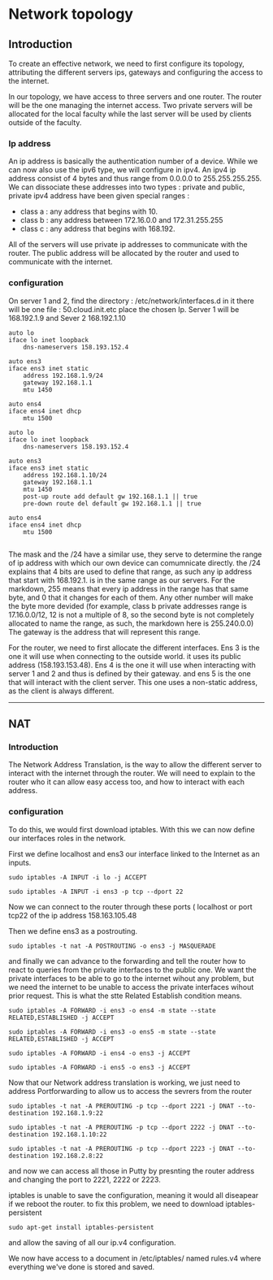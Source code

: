 # Network topology

## Introduction

To create an effective network, we need to first configure its topology, attributing the different servers ips, gateways and configuring the access to the internet.

In our topology, we have access to three servers and one router. The router will be the one managing the internet access. Two private servers will be allocated for the local faculty while the last server will be used by clients outside of the faculty.

### Ip address

An ip address is basically the authentication number of a device. While we can now also use the ipv6 type, we will configure in ipv4.
An ipv4 ip address consist of 4 bytes and thus range from 0.0.0.0 to 255.255.255.255.
We can dissociate these addresses into two types : private and public, private ipv4 address have been given special ranges :

-   class a : any address that begins with 10.
-   class b : any address between 172.16.0.0 and 172.31.255.255
-   class c : any address that begins with 168.192.

All of the servers will use private ip addresses to communicate with the router. The public address will be allocated by the router and used to communicate with the internet.

### configuration

On server 1 and 2, find the directory : /etc/network/interfaces.d
in it there will be one file : 50.cloud.init.etc
place the chosen Ip.
Server 1 will be 168.192.1.9 and Sever 2 168.192.1.10

```
auto lo
iface lo inet loopback
    dns-nameservers 158.193.152.4

auto ens3
iface ens3 inet static
    address 192.168.1.9/24
    gateway 192.168.1.1
    mtu 1450

auto ens4
iface ens4 inet dhcp
    mtu 1500

```

```
auto lo
iface lo inet loopback
    dns-nameservers 158.193.152.4

auto ens3
iface ens3 inet static
    address 192.168.1.10/24
    gateway 192.168.1.1
    mtu 1450
    post-up route add default gw 192.168.1.1 || true
    pre-down route del default gw 192.168.1.1 || true

auto ens4
iface ens4 inet dhcp
    mtu 1500


```

The mask and the /24 have a similar use, they serve to determine the range of ip address with which our own device can comumnicate directly. the /24 explains that 4 bits are used to define that range, as such any ip address that start with 168.192.1. is in the same range as our servers. For the markdown, 255 means that every ip address in the range has that same byte, and 0 that it changes for each of them. Any other number will make the byte more devided (for example, class b private addresses range is 17.16.0.0/12, 12 is not a multiple of 8, so the second byte is not completely allocated to name the range, as such, the markdown here is 255.240.0.0)
The gateway is the address that will represent this range.

For the router, we need to first allocate the different interfaces. Ens 3 is the one it will use when connecting to the outside world. it uses its public address (158.193.153.48). Ens 4 is the one it will use when interacting with server 1 and 2 and thus is defined by their gateway. and ens 5 is the one that will interact with the client server. This one uses a non-static address, as the client is always different.

---

## NAT

### Introduction

The Network Address Translation, is the way to allow the different server to interact with the internet through the router. We will need to explain to the router who it can allow easy access too, and how to interact with each address.

### configuration

To do this, we would first download iptables.
With this we can now define our interfaces roles in the network.

First we define localhost and ens3 our interface linked to the Internet as an inputs.

```
sudo iptables -A INPUT -i lo -j ACCEPT

sudo iptables -A INPUT -i ens3 -p tcp --dport 22
```

Now we can connect to the router through these ports ( localhost or port tcp22 of the ip address 158.163.105.48

Then we define ens3 as a postrouting.

```
sudo iptables -t nat -A POSTROUTING -o ens3 -j MASQUERADE
```

and finally we can advance to the forwarding and tell the router how to react to queries from the private interfaces to the public one.
We want the private interfaces to be able to go to the internet wihout any problem, but we need the internet to be unable to access the private interfaces wihout prior request. This is what the stte Related Establish condition means.

```
sudo iptables -A FORWARD -i ens3 -o ens4 -m state --state RELATED,ESTABLISHED -j ACCEPT

sudo iptables -A FORWARD -i ens3 -o ens5 -m state --state RELATED,ESTABLISHED -j ACCEPT

sudo iptables -A FORWARD -i ens4 -o ens3 -j ACCEPT

sudo iptables -A FORWARD -i ens5 -o ens3 -j ACCEPT
```

Now that our Network address translation is working, we just need to address Portforwarding to allow us to access the sevrers from the router

```
sudo iptables -t nat -A PREROUTING -p tcp --dport 2221 -j DNAT --to-destination 192.168.1.9:22

sudo iptables -t nat -A PREROUTING -p tcp --dport 2222 -j DNAT --to-destination 192.168.1.10:22

sudo iptables -t nat -A PREROUTING -p tcp --dport 2223 -j DNAT --to-destination 192.168.2.8:22
```

and now we can access all those in Putty by presnting the router address and changing the port to 2221, 2222 or 2223.

iptables is unable to save the configuration, meaning it would all diseapear if we reboot the router. to fix this problem, we need to download iptables-persistent

```
sudo apt-get install iptables-persistent
```

and allow the saving of all our ip.v4 configuration.

We now have access to a document in /etc/iptables/ named rules.v4 where everything we've done is stored and saved.
